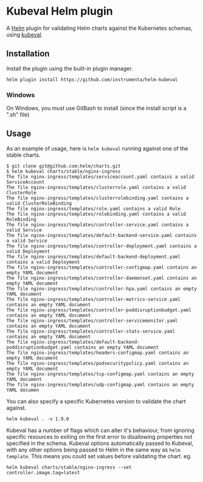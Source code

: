 # Kubeval Helm plugin

A [Helm](https://helm.sh/) plugin for validating Helm charts against the Kubernetes schemas, using [kubeval](https://github.com/instrumenta/kubeval).


## Installation

Install the plugin using the built-in plugin manager.

```
helm plugin install https://github.com/instrumenta/helm-kubeval
```

### Windows

On Windows, you *must* use GitBash to install (since the install script is a ".sh" file)

## Usage

As an example of usage, here is `helm kubeval` running against one of the stable charts.

```console
$ git clone git@github.com:helm/charts.git
$ helm kubeval charts/stable/nginx-ingress
The file nginx-ingress/templates/serviceaccount.yaml contains a valid ServiceAccount
The file nginx-ingress/templates/clusterrole.yaml contains a valid ClusterRole
The file nginx-ingress/templates/clusterrolebinding.yaml contains a valid ClusterRoleBinding
The file nginx-ingress/templates/role.yaml contains a valid Role
The file nginx-ingress/templates/rolebinding.yaml contains a valid RoleBinding
The file nginx-ingress/templates/controller-service.yaml contains a valid Service
The file nginx-ingress/templates/default-backend-service.yaml contains a valid Service
The file nginx-ingress/templates/controller-deployment.yaml contains a valid Deployment
The file nginx-ingress/templates/default-backend-deployment.yaml contains a valid Deployment
The file nginx-ingress/templates/controller-configmap.yaml contains an empty YAML document
The file nginx-ingress/templates/controller-daemonset.yaml contains an empty YAML document
The file nginx-ingress/templates/controller-hpa.yaml contains an empty YAML document
The file nginx-ingress/templates/controller-metrics-service.yaml contains an empty YAML document
The file nginx-ingress/templates/controller-poddisruptionbudget.yaml contains an empty YAML document
The file nginx-ingress/templates/controller-servicemonitor.yaml contains an empty YAML document
The file nginx-ingress/templates/controller-stats-service.yaml contains an empty YAML document
The file nginx-ingress/templates/default-backend-poddisruptionbudget.yaml contains an empty YAML document
The file nginx-ingress/templates/headers-configmap.yaml contains an empty YAML document
The file nginx-ingress/templates/podsecuritypolicy.yaml contains an empty YAML document
The file nginx-ingress/templates/tcp-configmap.yaml contains an empty YAML document
The file nginx-ingress/templates/udp-configmap.yaml contains an empty YAML documen
```

You can also specify a specific Kubernetes version to validate the chart against.

```
helm kubeval . -v 1.9.0
```

Kubeval has a number of flags which can alter it's behaviour, from ignoring specific resources to
exiting on the first error to disallowing properties not specified in the schema. Kubeval options
automatically passed to Kubeval, with any other options being passed to Helm in the same way as
`helm template`. This means you could set values before validating the chart. eg.

```
helm kubeval charts/stable/nginx-ingress --set controller.image.tag=latest
```


